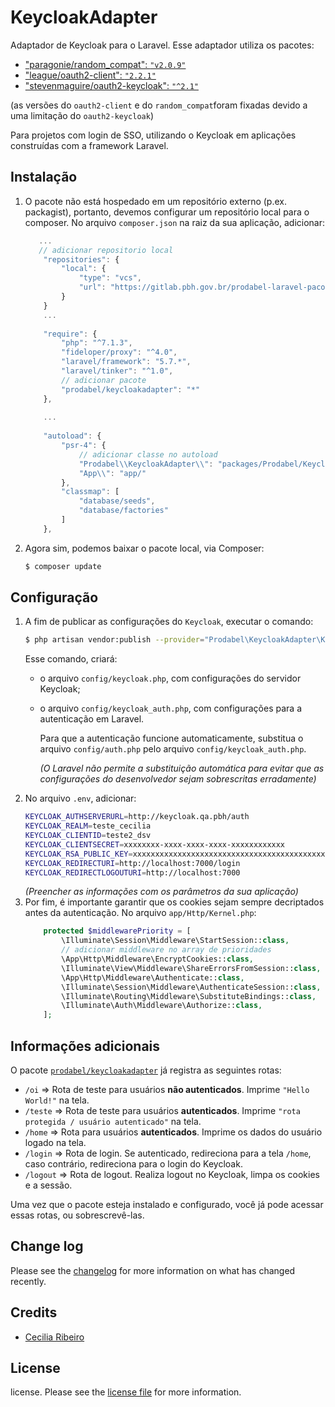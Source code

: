 # KeycloakAdapter

Adaptador de Keycloak para o Laravel. Esse adaptador utiliza os pacotes:

- ["paragonie/random_compat": `"v2.0.9"`](https://github.com/paragonie/random_compat)
- ["league/oauth2-client": `"2.2.1"`](https://github.com/thephpleague/oauth2-client)
- ["stevenmaguire/oauth2-keycloak": `"^2.1"`](https://github.com/stevenmaguire/oauth2-keycloak)

(as versões do `oauth2-client` e do `random_compat`foram fixadas devido a uma limitação do `oauth2-keycloak`)

Para projetos com login de SSO, utilizando o Keycloak em aplicações construídas com a framework Laravel.


## Instalação
1. O pacote não está hospedado em um repositório externo (p.ex. packagist), portanto, devemos configurar um repositório local para o composer.
   No arquivo ```composer.json``` na raiz da sua aplicação, adicionar: 
    ``` js
       ...
       // adicionar repositorio local
        "repositories": {
            "local": {
                "type": "vcs",
                "url": "https://gitlab.pbh.gov.br/prodabel-laravel-pacotes/keycloak-adapter.git"
            }
        }
        ...
        
        "require": {
            "php": "^7.1.3",
            "fideloper/proxy": "^4.0",
            "laravel/framework": "5.7.*",
            "laravel/tinker": "^1.0",
            // adicionar pacote
            "prodabel/keycloakadapter": "*"
        },
        
        ...
        
        "autoload": {
            "psr-4": {
                // adicionar classe no autoload
                "Prodabel\\KeycloakAdapter\\": "packages/Prodabel/KeycloakAdapter/src",
                "App\\": "app/"
            },
            "classmap": [
                "database/seeds",
                "database/factories"
            ]
        },
    ```
2. Agora sim, podemos baixar o pacote local, via Composer:

    ``` bash
    $ composer update
    ```

## Configuração

1. A fim de publicar as configurações do `Keycloak`, executar o comando:
    ``` sh
    $ php artisan vendor:publish --provider="Prodabel\KeycloakAdapter\KeycloakAdapterServiceProvider"
    ```
    Esse comando, criará:
    - o arquivo `config/keycloak.php`, com configurações do servidor Keycloak; 
    - o arquivo `config/keycloak_auth.php`, com configurações para a autenticação em Laravel. 
    
      Para que a autenticação funcione automaticamente, substitua o arquivo `config/auth.php` pelo arquivo `config/keycloak_auth.php`.
      
      *(O Laravel não permite a substituição automática para evitar que as configurações do desenvolvedor sejam sobrescritas erradamente)*
2. No arquivo ```.env```, adicionar:
    ``` bash
    KEYCLOAK_AUTHSERVERURL=http://keycloak.qa.pbh/auth
    KEYCLOAK_REALM=teste_cecilia
    KEYCLOAK_CLIENTID=teste2_dsv
    KEYCLOAK_CLIENTSECRET=xxxxxxxx-xxxx-xxxx-xxxx-xxxxxxxxxxxx
    KEYCLOAK_RSA_PUBLIC_KEY=xxxxxxxxxxxxxxxxxxxxxxxxxxxxxxxxxxxxxxxxxxxxxxxxxxxxxxxxxxxxx
    KEYCLOAK_REDIRECTURI=http://localhost:7000/login
    KEYCLOAK_REDIRECTLOGOUTURI=http://localhost:7000
    ```
    *(Preencher as informações com os parâmetros da sua aplicação)*
3. Por fim, é importante garantir que os cookies sejam sempre decriptados antes da autenticação. No arquivo `app/Http/Kernel.php`:
    ``` php
        protected $middlewarePriority = [
            \Illuminate\Session\Middleware\StartSession::class,
            // adicionar middleware no array de prioridades
            \App\Http\Middleware\EncryptCookies::class,
            \Illuminate\View\Middleware\ShareErrorsFromSession::class,
            \App\Http\Middleware\Authenticate::class,
            \Illuminate\Session\Middleware\AuthenticateSession::class,
            \Illuminate\Routing\Middleware\SubstituteBindings::class,
            \Illuminate\Auth\Middleware\Authorize::class,
        ];
    ```

## Informações adicionais
O pacote [`prodabel/keycloakadapter`](https://gitlab.pbh.gov.br/prodabel-laravel-pacotes/keycloak-adapter) já registra as seguintes rotas:
- `/oi`  => Rota de teste para usuários **não autenticados**. Imprime `"Hello World!"` na tela.
- `/teste`  => Rota de teste para usuários **autenticados**. Imprime `"rota protegida / usuário autenticado"` na tela.
- `/home`  => Rota para usuários **autenticados**. Imprime os dados do usuário logado na tela.
- `/login`  => Rota de login. Se autenticado, redireciona para a tela `/home`, caso contrário, redireciona para o login do Keycloak.
- `/logout`  => Rota de logout. Realiza logout no Keycloak, limpa os cookies e a sessão.

Uma vez que o pacote esteja instalado e configurado, você já pode acessar essas rotas, ou sobrescrevê-las.

## Change log

Please see the [changelog](changelog.md) for more information on what has changed recently.

## Credits

- [Cecilia Ribeiro](https://github.com/ceciliarb?tab=repositories)

## License

license. 
Please see the [license file](license.md) for more information.

[ico-version]: https://img.shields.io/packagist/v/prodabel/keycloakadapter.svg?style=flat-square
[ico-downloads]: https://img.shields.io/packagist/dt/prodabel/keycloakadapter.svg?style=flat-square
[ico-travis]: https://img.shields.io/travis/prodabel/keycloakadapter/master.svg?style=flat-square
[ico-styleci]: https://styleci.io/repos/12345678/shield

[link-packagist]: https://packagist.org/packages/prodabel/keycloakadapter
[link-downloads]: https://packagist.org/packages/prodabel/keycloakadapter
[link-travis]: https://travis-ci.org/prodabel/keycloakadapter
[link-styleci]: https://styleci.io/repos/12345678
[link-author]: https://github.com/prodabel
[link-contributors]: ../../contributors
